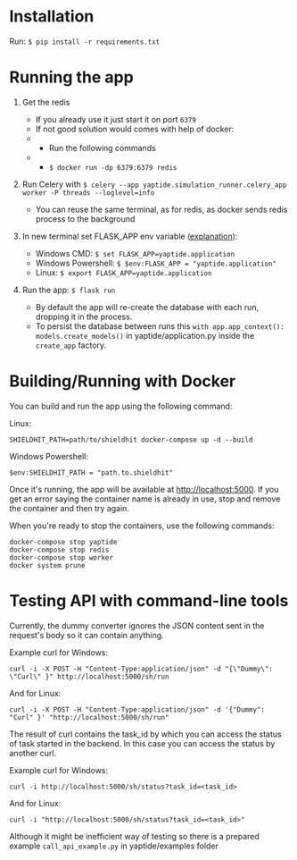 # Installation
Run: ```$ pip install -r requirements.txt```

# Running the app
1. Get the redis
   * If you already use it just start it on port ```6379```
   * If not good solution would comes with help of docker:
   * * Run the following commands
   * * ```$ docker run -dp 6379:6379 redis```

2. Run Celery with ```$ celery --app yaptide.simulation_runner.celery_app worker -P threads --loglevel=info```
   * You can reuse the same terminal, as for redis, as docker sends redis process to the background
   
3. In new terminal set FLASK_APP env variable ([explanation](https://flask.palletsprojects.com/en/2.0.x/cli/)):
   * Windows CMD: ```$ set FLASK_APP=yaptide.application```
   * Windows Powershell: ```$ $env:FLASK_APP = "yaptide.application"```
   * Linux: ```$ export FLASK_APP=yaptide.application```

4. Run the app: ```$ flask run```
   * By default the app will re-create the database with each run, dropping it in the process. 
   * To persist the database between runs this ```with app.app_context():
        models.create_models()``` in yaptide/application.py inside the ```create_app``` factory.

# Building/Running with Docker

You can build and run the app using the following command:

Linux:
```shell
SHIELDHIT_PATH=path/to/shieldhit docker-compose up -d --build
```

Windows Powershell:
```shell
$env:SHIELDHIT_PATH = "path.to.shieldhit"
```

Once it's running, the app will be available at [http://localhost:5000](http://localhost:5000). If you get an error saying the container name is already in use, stop and remove the container and then try again.

When you're ready to stop the containers, use the following commands:

```shell
docker-compose stop yaptide
docker-compose stop redis
docker-compose stop worker
docker system prune
```

# Testing API with command-line tools

Currently, the dummy converter ignores the JSON content sent in the request's body so it can contain anything.

Example curl for Windows:
```shell
curl -i -X POST -H "Content-Type:application/json" -d "{\"Dummy\": \"Curl\" }" http://localhost:5000/sh/run
```

And for Linux:
```shell
curl -i -X POST -H "Content-Type:application/json" -d '{"Dummy": "Curl" }' "http://localhost:5000/sh/run"
```

The result of curl contains the task_id by which you can access the status of task started in the backend. In this case you can access the status by another curl.

Example curl for Windows:
```shell
curl -i http://localhost:5000/sh/status?task_id=<task_id>
```

And for Linux:
```shell
curl -i "http://localhost:5000/sh/status?task_id=<task_id>"
```

Although it might be inefficient way of testing so there is a prepared example ```call_api_example.py``` in yaptide/examples folder